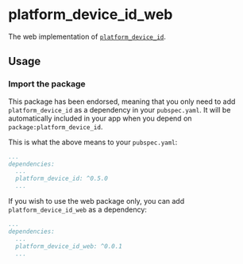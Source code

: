 # platform_device_id_web

The web implementation of [`platform_device_id`][1].

## Usage

### Import the package

This package has been endorsed, meaning that you only need to add `platform_device_id`
as a dependency in your `pubspec.yaml`. It will be automatically included in your app
when you depend on `package:platform_device_id`.

This is what the above means to your `pubspec.yaml`:

```yaml
...
dependencies:
  ...
  platform_device_id: ^0.5.0
  ...
```

If you wish to use the web package only, you can add  `platform_device_id_web` as a
dependency:

```yaml
...
dependencies:
  ...
  platform_device_id_web: ^0.0.1
  ...
```

[1]: ../platform_device_id

